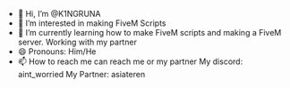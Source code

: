 - 👋 Hi, I’m @K1NGRUNA
- 👀 I’m interested in making FiveM Scripts
- 🌱 I’m currently learning how to make FiveM scripts and making a FiveM server. Working with my partner
- 😄 Pronouns: Him/He
- 📫 How to reach me can reach me or my partner
My discord: aint_worried
My Partner: asiateren

<!---
K1NGRUNA/K1NGRUNA is a ✨ special ✨ repository because its `README.md` (this file) appears on your GitHub profile.
You can click the Preview link to take a look at your changes.
--->
